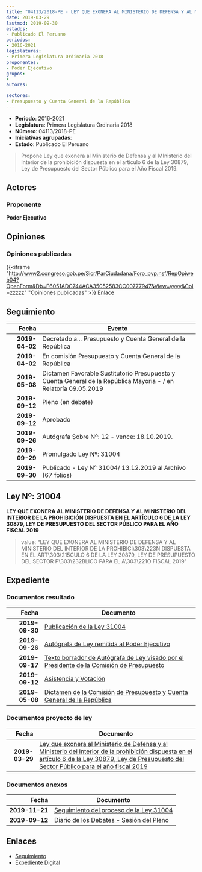 ```yaml
---
title: "04113/2018-PE - LEY QUE EXONERA AL MINISTERIO DE DEFENSA Y AL MINISTRIO DEL INTERIOR DE LA PROHIBICIÓN DISPUESTA EN EL ARTÍCULO 6 DE LA LEY 30879, LEY DE PRESUPUESTO DEL SECTOR PÚBLICO PARA EL AÑO FISCAL 2019"
date: 2019-03-29
lastmod: 2019-09-30
estados:
- Publicado El Peruano
periodos:
- 2016-2021
legislaturas:
- Primera Legislatura Ordinaria 2018
proponentes:
- Poder Ejecutivo
grupos:
- 
autores:

sectores:
- Presupuesto y Cuenta General de la República
---
```

- **Periodo**: 2016-2021
- **Legislatura**: Primera Legislatura Ordinaria 2018
- **Número**: 04113/2018-PE
- **Iniciativas agrupadas**: 
- **Estado**: Publicado El Peruano

> Propone Ley que exonera al Ministerio de Defensa y al MInisterio del Interior de la prohibición dispuesta en el artículo 6 de la Ley 30879, Ley de Presupuesto del Sector Público para el Año Fiscal 2019.


## Actores

### Proponente

**Poder Ejecutivo**

## Opiniones

### Opiniones publicadas

{{<iframe "http://www2.congreso.gob.pe/Sicr/ParCiudadana/Foro_pvp.nsf/RepOpiweb04?OpenForm&Db=F6051ADC744ACA35052583CC00777947&View=yyyy&Col=zzzzz" "Opiniones publicadas" >}}
[Enlace](http://www2.congreso.gob.pe/Sicr/ParCiudadana/Foro_pvp.nsf/RepOpiweb04?OpenForm&Db=F6051ADC744ACA35052583CC00777947&View=yyyy&Col=zzzzz)


## Seguimiento

| Fecha | Evento |
|------:|--------|
| **2019-04-02** | Decretado a... Presupuesto y Cuenta General de la República |
| **2019-04-02** | En comisión Presupuesto y Cuenta General de la República |
| **2019-05-08** | Dictamen Favorable Sustitutorio Presupuesto y Cuenta General de la República Mayoria - / en Relatoría 09.05.2019 |
| **2019-09-12** | Pleno (en debate) |
| **2019-09-12** | Aprobado |
| **2019-09-26** | Autógrafa Sobre Nº: 12 - vence: 18.10.2019. |
| **2019-09-29** | Promulgado Ley Nº: 31004 |
| **2019-09-30** | Publicado - Ley N° 31004/ 13.12.2019 al Archivo (67 folios) |

## Ley Nº: 31004

**LEY QUE EXONERA AL MINISTERIO DE DEFENSA Y AL MINISTERIO DEL INTERIOR DE LA PROHIBICIÓN DISPUESTA EN EL ARTÍCULO 6 DE LA LEY 30879, LEY DE PRESUPUESTO DEL SECTOR PÚBLICO PARA EL AÑO FISCAL 2019**

> value: "LEY QUE EXONERA AL MINISTERIO DE DEFENSA Y AL MINISTERIO DEL INTERIOR DE LA PROHIBICI\303\223N DISPUESTA EN EL ART\303\215CULO 6 DE LA LEY 30879, LEY DE PRESUPUESTO DEL SECTOR P\303\232BLICO PARA EL A\303\221O FISCAL 2019"


## Expediente

### Documentos resultado

| Fecha | Documento |
|------:|-----------|
| **2019-09-30** | [Publicación de la Ley 31004](http://www.leyes.congreso.gob.pe/Documentos/2016_2021/ADLP/Normas_Legales/31004-LEY.pdf) |
| **2019-09-26** | [Autógrafa de Ley remitida al Poder Ejecutivo](http://www.leyes.congreso.gob.pe/Documentos/2016_2021/ADLP/Texto_Aprobado/AU0411320190926.pdf) |
| **2019-09-17** | [Texto borrador de Autógrafa de Ley visado por el Presidente de la Comisión de Presupuesto](http://www.leyes.congreso.gob.pe/Documentos/2016_2021/Texto_Borrador_de_Autografa/BAU0411320190917.pdf) |
| **2019-09-12** | [Asistencia y Votación](http://www.leyes.congreso.gob.pe/Documentos/2016_2021/Asistencia_y_Votacion/Proyectos_de_Ley/AV0411320190912.pdf) |
| **2019-05-08** | [Dictamen de la Comisión de Presupuesto y Cuenta General de la República](http://www.leyes.congreso.gob.pe/Documentos/2016_2021/Dictamenes/Proyectos_de_Ley/04113DC17MAY20190508.pdf) |

### Documentos proyecto de ley

| Fecha | Documento |
|------:|-----------|
| **2019-03-29** | [Ley que exonera al Ministerio de Defensa y al Ministerio del Interior de la prohibición dispuesta en el artículo 6 de la Ley 30879, Ley de Presupuesto del Sector Público para el año fiscal 2019](http://www.leyes.congreso.gob.pe/Documentos/2016_2021/Proyectos_de_Ley_y_de_Resoluciones_Legislativas/PL0411320190329.pdf) |

### Documentos anexos

| Fecha | Documento |
|------:|-----------|
| **2019-11-21** | [Seguimiento del proceso de la Ley 31004](http://www.leyes.congreso.gob.pe/Documentos/2016_2021/Seguimiento_de_Proyectos_de_Ley/04113PL20191121.pdf) |
| **2019-09-12** | [Diario de los Debates - Sesión del Pleno](http://www2.congreso.gob.pe/Sicr/DiarioDebates/Publicad.nsf/SesionesPleno/05256D6E0073DFE905258474000ED4E1/$FILE/PLO-2019-10.pdf) |

## Enlaces

- [Seguimiento](http://www2.congreso.gob.pe/Sicr/TraDocEstProc/CLProLey2016.nsf/f7fff46988ca05b1052578e100829cc7/a00ddac4ca9cf3ff052583cc00746038?OpenDocument)
- [Expediente Digital](http://www2.congreso.gob.pe/Sicr/TraDocEstProc/Expvirt_2011.nsf/visbusqptramdoc1621/04113?opendocument)


